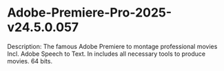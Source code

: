# Adobe-Premiere-Pro-2025-v24.5.0.057
Description: The famous Adobe Premiere to montage professional movies Incl. Adobe Speech to Text. In includes all necessary tools to produce movies. 64 bits.
